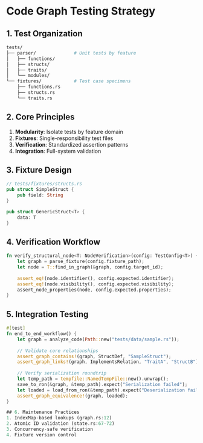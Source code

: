 # Code Graph Testing Strategy

## 1. Test Organization
```bash
tests/
├── parser/              # Unit tests by feature
│   ├── functions/
│   ├── structs/
│   ├── traits/
│   └── modules/
└── fixtures/            # Test case specimens
    ├── functions.rs
    ├── structs.rs
    └── traits.rs
```

## 2. Core Principles
1. **Modularity**: Isolate tests by feature domain
2. **Fixtures**: Single-responsibility test files
3. **Verification**: Standardized assertion patterns
4. **Integration**: Full-system validation

## 3. Fixture Design
```rust
// tests/fixtures/structs.rs
pub struct SimpleStruct {
    pub field: String
}

pub struct GenericStruct<T> {
    data: T
}
```

## 4. Verification Workflow
```rust
fn verify_structural_node<T: NodeVerification>(config: TestConfig<T>) {
    let graph = parse_fixture(config.fixture_path);
    let node = T::find_in_graph(&graph, config.target_id);
    
    assert_eq!(node.identifier(), config.expected.identifier);
    assert_eq!(node.visibility(), config.expected.visibility);
    assert_node_properties(node, config.expected.properties);
}
```

## 5. Integration Testing
```rust
#[test]
fn end_to_end_workflow() {
    let graph = analyze_code(Path::new("tests/data/sample.rs"));
    
    // Validate core relationships
    assert_graph_contains!(graph, StructDef, "SampleStruct");
    assert_graph_links!(graph, ImplementsRelation, "TraitA", "StructB");
    
    // Verify serialization roundtrip
    let temp_path = tempfile::NamedTempFile::new().unwrap();
    save_to_ron(&graph, &temp_path).expect("Serialization failed");
    let loaded = load_from_ron(&temp_path).expect("Deserialization failed");
    assert_graph_equivalence!(graph, loaded);
}

## 6. Maintenance Practices
1. IndexMap-based lookups (graph.rs:12)
2. Atomic ID validation (state.rs:67-72)
3. Concurrency-safe verification
4. Fixture version control
